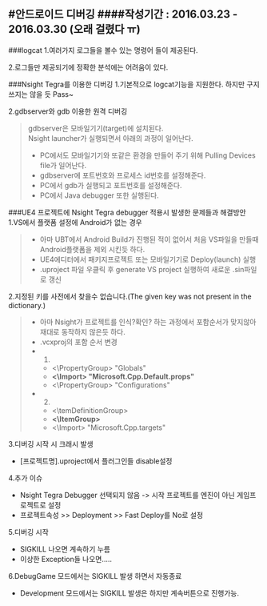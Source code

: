 #안드로이드 디버깅
####작성기간 : 2016.03.23 - 2016.03.30 (오래 걸렸다 ㅠ)
---
###logcat
1.여러가지 로그들을 볼수 있는 명령어 들이 제공된다.

2.로그들만 제공되기에 정확한 분석에는 어려움이 있다.

###Nsight Tegra를 이용한 디버깅
1.기본적으로 logcat기능을 지원한다. 하지만 구지 쓰지는 않을 듯 Pass~

2.gdbserver와 gdb 이용한 원격 디버깅
> gdbserver은 모바일기기(target)에 설치된다.  
> Nsight launcher가 실행되면서 아래의 과정이 일어난다.
> - PC에서도 모바일기기와 또같은 환경을 만들어 주기 위해 Pulling Devices file가 일어난다.
> - gdbserver에 포트번호와 프로세스 id번호를 설정해준다.
> - PC에서 gdb가 실행되고 포트번호를 설정해준다.
> - PC에서 Java debugger 또한 실행된다.

###UE4 프로젝트에 Nsight Tegra debugger 적용시 발생한 문제들과 해결방안
1.VS에서 플랫폼 설정에 Android가 없는 경우
> - 아마 UBT에서 Android Build가 진행된 적이 없어서 처음 VS파일을 만들때 Android플랫폼을 제외 시킨듯 하다.  
> - UE4에디터에서 패키지프로젝트 또는 모바일기기로 Deploy(launch) 실행  
> - .uproject 파일 우클릭 후 generate VS project 실행하여 새로운 .sin파일로 갱신  

2.지정된 키를 사전에서 찾을수 없습니다.(The given key was not present in the dictionary.)
> - 아마 Nsight가 프로젝트를 인식?확인? 하는 과정에서 포함순서가 맞지않아 재대로 동작하지 않은듯 하다.
> - .vcxproj의 포함 순서 변경
> - 1.
>   - <\PropertyGroup> "Globals"
>   - **<\Import> "Microsoft.Cpp.Default.props"**
>   - <\PropertyGroup> "Configurations"  
> - 2.
>   - <\temDefinitionGroup>
>   - **<\ItemGroup>**
>   - <\Import> "Microsoft.Cpp.targets"

3.디버깅 시작 시 크래시 발생
- [프로젝트명].uproject에서 플러그인들 disable설정

4.추가 이슈
- Nsight Tegra Debugger 선택되지 않음 -> 시작 프로젝트를 엔진이 아닌 게임프로젝트로 설정
- 프로젝트속성 >> Deployment >> Fast Deploy를 No로 설정

5.디버깅 시작
- SIGKILL 나오면 계속하기 누름
- 이상한 Exception들 나오면.....

6.DebugGame 모드에서는 SIGKILL 발생 하면서 자동종료
- Development 모드에서는 SIGKILL 발생은 하지만 계속버튼으로 진행가능.
